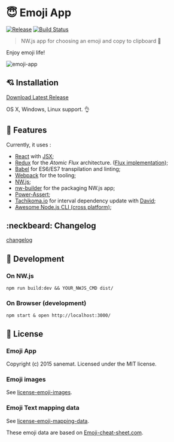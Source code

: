 # :innocent: Emoji App

[![Release][release-image]][release-url] [![Build Status][travis-image]][travis-url]

> NW.js app for choosing an emoji and copy to clipboard :tada:

Enjoy emoji life!

![emoji-app](https://cloud.githubusercontent.com/assets/75448/8763166/7d69468e-2dcb-11e5-8930-1adc4bdc132f.gif)


## :cupid: Installation

[Download Latest Release](https://github.com/lyrictenor/nwjs-emoji-app/releases/latest)

OS X, Windows, Linux support. :ok_hand:


## :muscle: Features

Currently, it uses :

* [React](http://facebook.github.io/react/) with [JSX](https://facebook.github.io/jsx/);
* [Redux](https://github.com/gaearon/redux) for the _Atomic Flux_ architecture. ([Flux implementation](http://facebook.github.io/flux/));
* [Babel](https://babeljs.io/) for ES6/ES7 transpilation and linting;
* [Webpack](http://webpack.github.io/) for the tooling;
* [NW.js](http://nwjs.io/);
* [nw-builder](https://github.com/mllrsohn/nw-builder) for the packaging NW.js app;
* [Power-Assert](https://github.com/power-assert-js/power-assert);
* [Tachikoma.io](http://tachikoma.io/) for interval dependency update with [David](https://github.com/alanshaw/david);
* [Awesome Node.js CLI (cross platform)](https://github.com/lyrictenor/awesome-nodejs-cross-platform-cli);


## :neckbeard: Changelog

[changelog](./CHANGELOG.md)


## :hammer: Development

### On NW.js

```
npm run build:dev && YOUR_NWJS_CMD dist/
```

### On Browser (development)

```
npm start & open http://localhost:3000/
```


## :hatching_chick: License

### Emoji App

Copyright (c) 2015 sanemat. Licensed under the MIT license.

### Emoji images

See [license-emoji-images](./license-emoji-images).

### Emoji Text mapping data

See [license-emoji-mapping-data](./license-emoji-mapping-data).

These emoji data are based on [Emoji-cheat-sheet.com](http://www.emoji-cheat-sheet.com/).


[travis-url]: https://travis-ci.org/lyrictenor/nwjs-emoji-app
[travis-image]: https://travis-ci.org/lyrictenor/nwjs-emoji-app.svg?branch=master
[release-url]: https://github.com/lyrictenor/nwjs-emoji-app/releases/latest
[release-image]: https://img.shields.io/github/release/lyrictenor/nwjs-emoji-app.svg?style=flat-square
